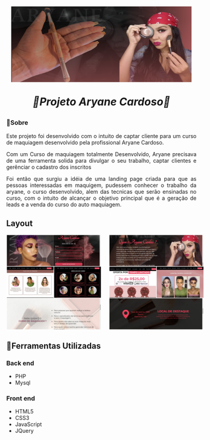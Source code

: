 <h1 align="center">
<img src="./aryanecardoso/img/BACKGRAUND/Ariane.png" height="200px" width="95%"/>
<style>
@import url('https://fonts.googleapis.com/css2?family=Dongle:wght@300&display=swap');
</style>

*🌟Projeto Aryane Cardoso🌟*
 </h1>
 


### 📕Sobre
<p style="text-align: justify;"> Este projeto foi desenvolvido com o intuito de captar cliente para um curso de maquiagem desenvolvido pela  profissional Aryane Cardoso.

<p style="text-align: justify;">Com um Curso de maquiagem totalmente Desenvolvido, Aryane precisava de uma ferramenta solida para divulgar o seu trabalho, captar clientes e gerênciar o cadastro dos inscritos</p>

<p style="text-align: justify;"> Foi então que surgiu a idéia de uma landing page criada para que as pessoas interessadas em maquigem, pudessem conhecer o trabalho da aryane, o curso desenvolvido, alem das tecnicas que serão ensinadas no curso, com o intuito de alcançar o objetivo principal que é a geração de leads e a venda do curso do auto maquiagem.

## Layout
<div style="display: flex;">
    <img src="./aryanecardoso/img/LAYOUT/Layout%201.jpeg" width="50%" style="margin-right: 10px;"/>
    <img src="./aryanecardoso/img/LAYOUT/Layout%202.jpeg" width="50%" style="margin-left: 10px;"/>
</div>

## 🔨Ferramentas Utilizadas
 
 ### Back end
 - PHP
 - Mysql

 ### Front end
 - HTML5
 - CSS3
 - JavaScript
 - JQuery